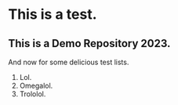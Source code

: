 # This is a test.

## This is a Demo Repository 2023.

And now for some delicious test lists.

1. Lol.
1. Omegalol.
1. Trololol.
